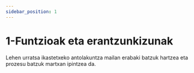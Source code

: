 ```yaml
---
sidebar_position: 1
---
```


# 1-Funtzioak eta erantzunkizunak

Lehen urratsa ikastetxeko antolakuntza mailan erabaki batzuk hartzea eta prozesu batzuk martxan ipintzea da.